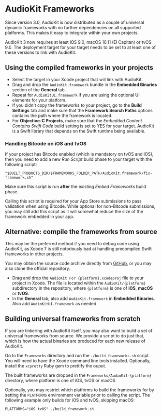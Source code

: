 # AudioKit Frameworks

Since version 3.0, AudioKit is now distributed as a couple of universal dynamic frameworks with no further dependencies on all supported platforms. This makes it easy to integrate within your own projects.

AudioKit 3 now requires at least iOS 9.0, macOS 10.11 (El Capitan) or tvOS 9.0. The deployment target for your target needs to be set to at least one of these versions to link with AudioKit.

## Using the compiled frameworks in your projects

* Select the target in your Xcode project that will link with AudioKit.
* Drag and drop the `AudioKit.framework` bundle in the **Embedded Binaries** section of the **General** tab.
* Repeat for `AudioKitUI.framework` if you are using the optional UI elements for your platform.
* If you didn't copy the frameworks to your project, go to the **Build Settings** tab and make sure that the **Framework Search Paths** options contains the path where the framework is located.
* For **Objective-C Projects**, make sure that the *Embedded Content Contains Swift Code* build setting is set to YES for your target. AudioKit is a Swift library that depends on the Swift runtime being available.

### Handling Bitcode on iOS and tvOS

If your project has Bitcode enabled (which is mandatory on tvOS and iOS), then you need to add a new *Run Script* build phase to your target with the following script:

`"$BUILT_PRODUCTS_DIR/$FRAMEWORKS_FOLDER_PATH/AudioKit.framework/fix-framework.sh"`

Make sure this script is run **after** the existing *Embed Frameworks* build phase.

Calling this script is required for your App Store submissions to pass validation when using Bitcode. While optional for non-Bitcode submissions, you may still add this script as it will somewhat reduce the size of the framework embedded in your app.


## Alternative: compile the frameworks from source

This may be the preferred method if you need to debug code using AudioKit, as Xcode 7 is still notoriously bad at handling precompiled Swift frameworks in other projects.

You may obtain the source code archive directly from [GitHub](https://github.com/AudioKit/AudioKit), or you may also clone the official repository.

* Drag and drop the `AudioKit For {platform}.xcodeproj` file to your project in Xcode. The file is located within the `AudioKit/{platform}` subdirectory in the repository, where `{platform}` is one of **iOS**, **macOS** or **tvOS**.
* In the **General** tab, also add `AudioKit.framework` in **Embedded Binaries**. Also add `AudioKitUI.framework` as needed.


## Building universal frameworks from scratch

If you are tinkering with AudioKit itself, you may also want to build a set of universal frameworks from source. We provide a script to do just that, which is how the actual binaries are produced for each new release of AudioKit.

Go to the `Frameworks` directory and run the `./build_frameworks.sh` script. You will need to have the Xcode command line tools installed. Optionally, install the `xcpretty` Ruby gem to prettify the ouput.

The built frameworks are dropped in the `Frameworks/AudioKit-{platform}` directory, where platform is one of iOS, tvOS or macOS.

Optionally, you may restrict which platforms to build the frameworks for by setting the `PLATFORMS` environment variable prior to calling the script. The following example only builds for iOS and tvOS, skipping macOS:

`PLATFORMS="iOS tvOS" ./build_framework.sh`

